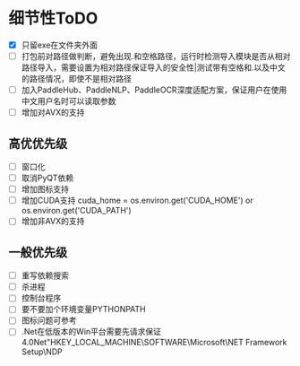 # 细节性ToDO
- [x] 只留exe在文件夹外面
- [ ] 打包前对路径做判断，避免出现.和空格路径，运行时检测导入模块是否从相对路径导入，需要设置为相对路径保证导入的安全性|测试带有空格和.以及中文的路径情况，即使不是相对路径
- [ ] 加入PaddleHub、PaddleNLP、PaddleOCR深度适配方案，保证用户在使用中文用户名时可以读取参数
- [ ] 增加对AVX的支持

## 高优优先级
- [ ] 窗口化
- [ ] 取消PyQT依赖
- [ ] 增加图标支持
- [ ] 增加CUDA支持 cuda_home = os.environ.get('CUDA_HOME') or os.environ.get('CUDA_PATH')
- [ ] 增加非AVX的支持
## 一般优先级
- [ ] 重写依赖搜索
- [ ] 杀进程
- [ ] 控制台程序
- [ ] 要不要加个环境变量PYTHONPATH
- [ ] 图标问题可参考
- [ ] .Net在低版本的Win平台需要先请求保证4.0Net"HKEY_LOCAL_MACHINE\SOFTWARE\Microsoft\NET Framework Setup\NDP
